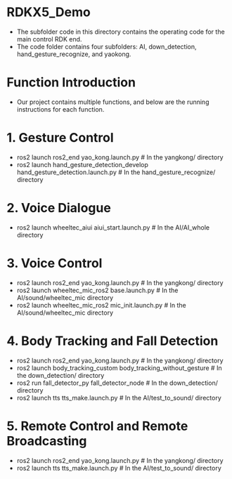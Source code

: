 # RDKX5_Demo
* The subfolder code in this directory contains the operating code for the main control RDK end.
* The code folder contains four subfolders: AI, down_detection, hand_gesture_recognize, and yaokong.

# Function Introduction
* Our project contains multiple functions, and below are the running instructions for each function.

# 1. Gesture Control
* ros2 launch ros2_end yao_kong.launch.py # In the yangkong/ directory
* ros2 launch hand_gesture_detection_develop hand_gesture_detection.launch.py # In the hand_gesture_recognize/ directory

# 2. Voice Dialogue
* ros2 launch wheeltec_aiui aiui_start.launch.py # In the AI/AI_whole directory

# 3. Voice Control
* ros2 launch ros2_end yao_kong.launch.py # In the yangkong/ directory
* ros2 launch wheeltec_mic_ros2 base.launch.py # In the AI/sound/wheeltec_mic directory
* ros2 launch wheeltec_mic_ros2 mic_init.launch.py # In the AI/sound/wheeltec_mic directory

# 4. Body Tracking and Fall Detection
* ros2 launch ros2_end yao_kong.launch.py # In the yangkong/ directory
* ros2 launch body_tracking_custom body_tracking_without_gesture # In the down_detection/ directory
* ros2 run fall_detector_py fall_detector_node # In the down_detection/ directory
* ros2 launch tts tts_make.launch.py # In the AI/test_to_sound/ directory

# 5. Remote Control and Remote Broadcasting
* ros2 launch ros2_end yao_kong.launch.py # In the yangkong/ directory
* ros2 launch tts tts_make.launch.py # In the AI/test_to_sound/ directory
